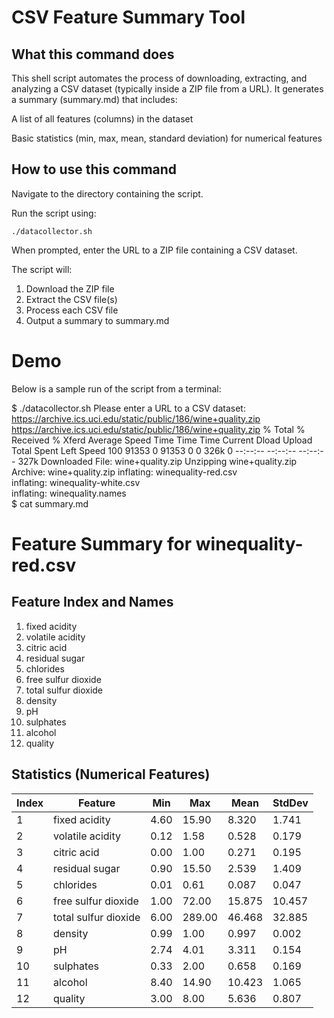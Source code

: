 # CSV Feature Summary Tool
## What this command does
This shell script automates the process of downloading, extracting, and analyzing a CSV dataset (typically inside a ZIP file from a URL). It generates a summary (summary.md) that includes:

  A list of all features (columns) in the dataset

  Basic statistics (min, max, mean, standard deviation) for numerical features

## How to use this command
Navigate to the directory containing the script.

Run the script using:

	./datacollector.sh

When prompted, enter the URL to a ZIP file containing a CSV dataset.

The script will:

  1. Download the ZIP file
  2. Extract the CSV file(s)
  3. Process each CSV file
  4. Output a summary to summary.md

# Demo
Below is a sample run of the script from a terminal:

$ ./datacollector.sh 
Please enter a URL to a CSV dataset: https://archive.ics.uci.edu/static/public/186/wine+quality.zip
https://archive.ics.uci.edu/static/public/186/wine+quality.zip
  % Total    % Received % Xferd  Average Speed   Time    Time     Time  Current
                                 Dload  Upload   Total   Spent    Left  Speed
100 91353    0 91353    0     0   326k      0 --:--:-- --:--:-- --:--:--  327k
Downloaded File: wine+quality.zip
Unzipping wine+quality.zip
Archive:  wine+quality.zip
  inflating: winequality-red.csv     
  inflating: winequality-white.csv   
  inflating: winequality.names       
$ cat summary.md 

# Feature Summary for winequality-red.csv

## Feature Index and Names
1. fixed acidity
2. volatile acidity
3. citric acid
4. residual sugar
5. chlorides
6. free sulfur dioxide
7. total sulfur dioxide
8. density
9. pH
10. sulphates
11. alcohol
12. quality

## Statistics (Numerical Features)
| Index | Feature           | Min  | Max  | Mean  | StdDev |
|-------|-------------------|------|------|-------|--------|
| 1     | fixed acidity     | 4.60 | 15.90 | 8.320 | 1.741  |
| 2     | volatile acidity  | 0.12 | 1.58 | 0.528 | 0.179  |
| 3     | citric acid       | 0.00 | 1.00 | 0.271 | 0.195  |
| 4     | residual sugar    | 0.90 | 15.50 | 2.539 | 1.409  |
| 5     | chlorides         | 0.01 | 0.61 | 0.087 | 0.047  |
| 6     | free sulfur dioxide | 1.00 | 72.00 | 15.875 | 10.457 |
| 7     | total sulfur dioxide | 6.00 | 289.00 | 46.468 | 32.885 |
| 8     | density           | 0.99 | 1.00 | 0.997 | 0.002  |
| 9     | pH                | 2.74 | 4.01 | 3.311 | 0.154  |
| 10    | sulphates         | 0.33 | 2.00 | 0.658 | 0.169  |
| 11    | alcohol           | 8.40 | 14.90 | 10.423 | 1.065  |
| 12    | quality           | 3.00 | 8.00 | 5.636 | 0.807  |
